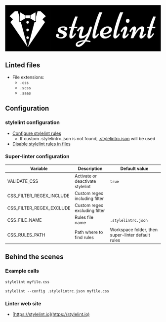 <!-- markdownlint-disable MD033 MD041 -->
<!-- Generated by .automation/build.py, please do not update manually -->

<div align="center">
  <a href="https://stylelint.io" target="blank" title="Visit linter Web Site">
    <img src="https://github.com/stylelint/stylelint/raw/master/identity/stylelint-icon-and-text-white.png" alt="stylelint" height="150px">
  </a>
</div>

## Linted files

- File extensions:
  - `.css`
  - `.scss`
  - `.saas`

## Configuration

### stylelint configuration

- [Configure stylelint rules](https://stylelint.io/user-guide/configure)
  - If custom .stylelintrc.json is not found, [.stylelintrc.json](https://github.com/nvuillam/super-linter/tree/POC_RefactorInPython/TEMPLATES/.stylelintrc.json) will be used
- [Disable stylelint rules in files](https://stylelint.io/user-guide/ignore-code)

### Super-linter configuration

| Variable | Description | Default value |
| ----------------- | -------------- | -------------- |
| VALIDATE_CSS | Activate or deactivate stylelint | `true` |
| CSS_FILTER_REGEX_INCLUDE | Custom regex including filter |  |
| CSS_FILTER_REGEX_EXCLUDE | Custom regex excluding filter |  |
| CSS_FILE_NAME | Rules file name | `.stylelintrc.json` |
| CSS_RULES_PATH | Path where to find rules | Workspace folder, then super-linter default rules |

## Behind the scenes

### Example calls

```shell
stylelint myfile.css
```

```shell
stylelint --config .stylelintrc.json myfile.css
```

### Linter web site
- [https://stylelint.io](https://stylelint.io)

